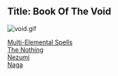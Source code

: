 Title: Book Of The Void
---
<img src="http://lasthaiku.wdfiles.com/local--files/book-of-the-void/void.gif" alt="void.gif" class="image">

<a href="/multi-elemental-spells">Multi-Elemental Spells</a><br>
<a href="/the-nothing">The Nothing</a><br>
<a href="/nezumi">Nezumi</a><br>
<a href="/naga">Naga</a>

